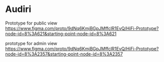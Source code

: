 # Audiri
Prototype for public view https://www.figma.com/proto/9dNq6KmjBGpJMffclR1EvQ/HiFi-Prototype?node-id=8%3A621&starting-point-node-id=8%3A621

prototype for admin view https://www.figma.com/proto/9dNq6KmjBGpJMffclR1EvQ/HiFi-Prototype?node-id=8%3A2357&starting-point-node-id=8%3A2357
